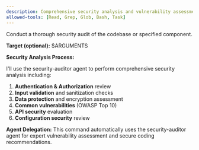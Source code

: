 ```yaml
---
description: Comprehensive security analysis and vulnerability assessment
allowed-tools: [Read, Grep, Glob, Bash, Task]
---
```


Conduct a thorough security audit of the codebase or specified component.

**Target (optional):** $ARGUMENTS

**Security Analysis Process:**

I'll use the security-auditor agent to perform comprehensive security analysis including:

1. **Authentication & Authorization** review
2. **Input validation** and sanitization checks  
3. **Data protection** and encryption assessment
4. **Common vulnerabilities** (OWASP Top 10)
5. **API security** evaluation
6. **Configuration security** review

**Agent Delegation:**
This command automatically uses the security-auditor agent for expert vulnerability assessment and secure coding recommendations.